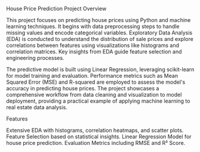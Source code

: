 House Price Prediction Project
Overview

This project focuses on predicting house prices using Python and machine learning techniques. It begins with data preprocessing steps to handle missing values and encode categorical variables. Exploratory Data Analysis (EDA) is conducted to understand the distribution of sale prices and explore correlations between features using visualizations like histograms and correlation matrices. Key insights from EDA guide feature selection and engineering processes.

The predictive model is built using Linear Regression, leveraging scikit-learn for model training and evaluation. Performance metrics such as Mean Squared Error (MSE) and R-squared are employed to assess the model's accuracy in predicting house prices. The project showcases a comprehensive workflow from data cleaning and visualization to model deployment, providing a practical example of applying machine learning to real estate data analysis.

Features

Extensive EDA with histograms, correlation heatmaps, and scatter plots.
Feature Selection based on statistical insights.
Linear Regression Model for house price prediction.
Evaluation Metrics including RMSE and R² Score.
